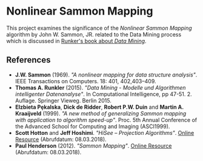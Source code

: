 # Nonlinear Sammon Mapping
This project examines the significance of the _Nonlinear Sammon Mapping_ algorithm
by John W. Sammon, JR. related to the Data Mining process which is discussed in
[Runker's book about _Data Mining_]().

## References
* **J.W. Sammon** (1969). _"A nonlinear mapping for data structure analysis"_.
  IEEE Transactions on Computers. 18: 401, 402,403–409.
* **Thomas A. Runkler** (2015). _"Data Mining - Modelle und Algorithmen intelligenter Datenanalyse"_.
  In Computational Intelligence, pp 47-51. 2. Auflage. Springer Vieweg. Berlin 2015.
* **Elzbieta Pȩkalska**, **Dick de Ridder**, **Robert P.W. Duin** and **Martin A. Kraaijveld** (1999).
  _"A new method of generalizing Sammon mapping with application to algorithm speed-up"_.
  Proc. 5th Annual Conference of the Advanced School for Computing and Imaging (ASCI1999).
* **Scott Hotton** and **Jeff Hoshimi**. _"HiSee – Projection Algorithms"_.
  [Online Resource](http://hisee.sourceforge.net) (Abrufdatum: 08.03.2018).
* **Paul Henderson** (2012). _"Sammon Mapping"_.
  [Online Resource](http://homepages.inf.ed.ac.uk/rbf/CVonline/LOCAL_COPIES/AV0910/henderson.pdf) (Abrufdatum: 08.03.2018).

